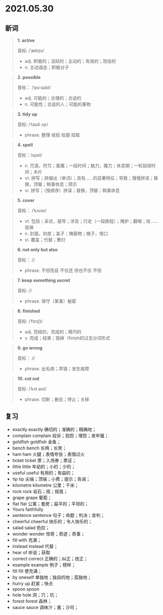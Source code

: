 # 2021.05.30

## 新词

> **1. active**
> 
> 音标:  /ˈæktɪv/
>
> - adj. 积极的；活跃的；主动的；有效的；现役的
> - n. 主动语态；积极分子



> **2. possible**
>
> 音标： /ˈpɑːsəbl/
>
> - adj. 可能的；合理的；合适的
> - n. 可能性；合适的人；可能的事物


> **3. tidy up**
>
> 音标:  /ˈtaɪdi ʌp/
>
> - phrase. 整理 收拾 拾掇 拾取




> **4. spell**
>
> 音标：/spel/
>
> - n. 咒语，符咒；着魔；一段时间；魅力，魔力；休息期；一轮投球时间；木片
> - vt. 拼写；拼缀出（单词）；具有……的显著特征；导致；慢慢拼读；替换，顶替；稍事休息；预示
> - vi. 拼写；（按顺序）拼读；替换，顶替；稍事休息




> **5. cover**
>
> 音标： /ˈkʌvər/
>
> - vt. 包括；采访，报导；涉及；行走（一段路程）；掩护；翻唱；给……投保
> - n. 封面，封皮；盖子；掩蔽物；幌子，借口
> - vi. 覆盖；代替；敷衍



> **6. not only but also**
>
> 音标：  //
>
> - phrase. 不但而且 不仅还 但也不仅 不但


> **7. keep something secret**
>
> 音标:  //
>
> - phrase. 保守（某事）秘密




> **8. finished**
>
> 音标:  /ˈfɪnɪʃt/
>
> - adj. 完结的，完成的；精巧的
> - v. 完成；结束；毁掉（finish的过去分词形式

> **9. go wrong**
>
> 音标： //
>
> - phrase. 出毛病；弄错；发生故障


> **10. cut out**
>
> 音标: /ˈkʌt aʊt/
>
> - phrase. 切断；删去；停止；关掉



## 复习

- exactly exactly 确切的；准确的；精确地；
- complain complain 投诉；抱怨；埋怨；发牢骚；
- goldfish goldfish 金鱼；
- bench bench 长椅；长凳；
- ham ham 火腿；表情夸张；表情过火
- ticket ticket 票；入场券；票证；
- little little 年幼的；小的；少的；
- useful useful 有用的；有益的；
- tip tip 尖端；顶端；小费；提示；告诫；
- kilometre kilometre 公里；千米；
- rock rock 岩石；摇；摇晃；
- grape grape 葡萄；
- flat flat 公寓；套房；扁平的；平坦的；
- Yours faithfully 
- sentence sentence 句子；命题；判决；宣判； 
- cheerful cheerful 快乐的；令人快乐的；
- salad salad 色拉；
- wonder wonder 惊奇；奇迹；奇事；
- fill with 充满；
- instead instead 代替；
- hear of 听说；获取
- correct correct 正确的；纠正；改正；
- example example 例子；榜样；
- fill fill 使充满；
- by oneself 单独地；独自的地；孤独地；
- hurry up 赶紧；快点
- spoon spoon 
- hole hole 洞；穴；坑；
- forest forest 森林；
- sauce sauce 调味汁；酱；沙司；


